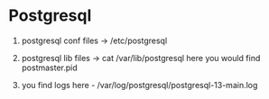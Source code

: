 # Postgresql

1. postgresql conf files -> /etc/postgresql

2. postgresql lib files -> cat /var/lib/postgresql here you would find postmaster.pid

3. you find logs here - /var/log/postgresql/postgresql-13-main.log